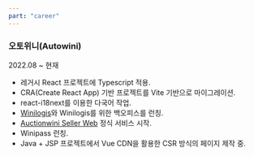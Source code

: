 ```yaml
---
part: "career"
---
```


### 오토위니(Autowini)

2022.08 ~ 현재

- 레거시 React 프로젝트에 Typescript 적용.
- CRA(Create React App) 기반 프로젝트를 Vite 기반으로 마이그레이션.
- react-i18next를 이용한 다국어 작업.
- [Winilogis](https://www.winilogis.com/)와 Winilogis를 위한 백오피스를 런칭.
- [Auctionwini Seller Web](https://seller.auctionwini.com/) 정식 서비스 시작.
- Winipass 런칭.
- Java + JSP 프로젝트에서 Vue CDN을 활용한 CSR 방식의 페이지 제작 중.